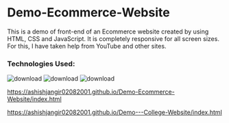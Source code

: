 # Demo-Ecommerce-Website
This is a demo of front-end of an Ecommerce website created by using HTML, CSS and JavaScript. 
It is completely responsive for all screen sizes. For this, I have taken help from YouTube and other sites.

### **Technologies Used:**

![download](https://user-images.githubusercontent.com/61355945/148578543-3660b6e4-e5c2-4f12-8718-285fdd8bcdad.png)
![download](https://user-images.githubusercontent.com/61355945/148578305-e1d9d52c-fda3-4343-9dc3-bf6684022c68.png)
![download](https://user-images.githubusercontent.com/61355945/148578360-c91d2dda-1f53-46c7-86b9-432b11550163.jpg)


https://ashishjangir02082001.github.io/Demo-Ecommerce-Website/index.html

https://ashishjangir02082001.github.io/Demo---College-Website/index.html
